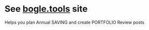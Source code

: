 # See [bogle.tools](https://bogle.tools) site

Helps you plan Annual SAVING and create PORTFOLIO Review posts

